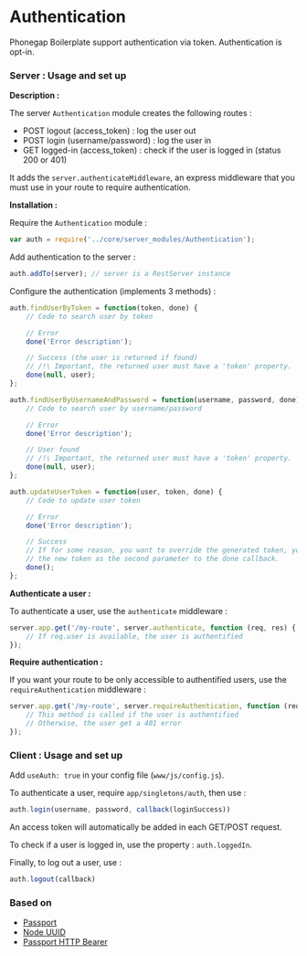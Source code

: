 # Authentication

Phonegap Boilerplate support authentication via token. Authentication is opt-in.

### Server : Usage and set up

__Description :__

The server `Authentication` module creates the following routes :

- POST logout (access_token) : log the user out
- POST login (username/password) : log the user in
- GET logged-in (access_token) : check if the user is logged in (status 200 or 401)

It adds the `server.authenticateMiddleware`, an express middleware that you must use in your route to require authentication.

__Installation :__

Require the `Authentication` module :

```js
var auth = require('../core/server_modules/Authentication');
```

Add authentication to the server :

```js
auth.addTo(server); // server is a RestServer instance
```

Configure the authentication (implements 3 methods) :

```js
auth.findUserByToken = function(token, done) {
    // Code to search user by token

    // Error
    done('Error description');

    // Success (the user is returned if found)
    // /!\ Important, the returned user must have a 'token' property.
    done(null, user);
};
```

```js
auth.findUserByUsernameAndPassword = function(username, password, done) {
    // Code to search user by username/password

    // Error
    done('Error description');

    // User found
    // /!\ Important, the returned user must have a 'token' property.
    done(null, user);
};
```

```js
auth.updateUserToken = function(user, token, done) {
    // Code to update user token

    // Error
    done('Error description');

    // Success
    // If for some reason, you want to override the generated token, you can pass
    // the new token as the second parameter to the done callback.
    done();
};
```

__Authenticate a user :__

To authenticate a user, use the `authenticate` middleware :

```js
server.app.get('/my-route', server.authenticate, function (req, res) {
    // If req.user is available, the user is authentified
});
```

__Require authentication :__

If you want your route to be only accessible to authentified users, use the `requireAuthentication` middleware :

```js
server.app.get('/my-route', server.requireAuthentication, function (req, res) {
    // This method is called if the user is authentified
    // Otherwise, the user get a 401 error
});
```


### Client : Usage and set up

Add `useAuth: true` in your config file (`www/js/config.js`).

To authenticate a user, require `app/singletons/auth`, then use :

```js
auth.login(username, password, callback(loginSuccess))
```

An access token will automatically be added in each GET/POST request.

To check if a user is logged in, use the property : `auth.loggedIn`.

Finally, to log out a user, use :

```js
auth.logout(callback)
```

### Based on

- [Passport](http://passportjs.org/)
- [Node UUID](https://github.com/broofa/node-uuid)
- [Passport HTTP Bearer](https://github.com/jaredhanson/passport-http-bearer)
